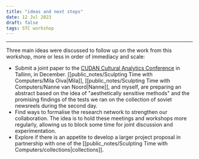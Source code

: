 ```yaml
---
title: "ideas and next steps"
date: 12 Jul 2023
draft: false
tags: STC workshop
---
```

---

Three main ideas were discussed to follow up on the work from this workshop, more or less in order of immediacy and scale:

- Submit a joint paper to the [CUDAN Cultural Analytics Conference](https://cudan.tlu.ee/conference/) in Tallinn, in December. [[public_notes/Sculpting Time with Computers/Mila Oiva|Mila]], [[public_notes/Sculpting Time with Computers/Nanne van Noord|Nanne]], and myself, are preparing an abstract based on the idea of "aesthetically sensitive methods" and the promising findings of the tests we ran on the collection of soviet newsreels during the second day. 
- Find ways to formalise the research network to strengthen our collaboration. The idea is to hold these meetings and workshops more regularly, allowing us to block some time for joint discussion and experimentation.
- Explore if there is an appetite to develop a larger project proposal in partnership with one of the [[public_notes/Sculpting Time with Computers/collections|collections]].

